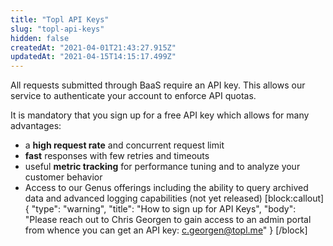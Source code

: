 ```yaml
---
title: "Topl API Keys"
slug: "topl-api-keys"
hidden: false
createdAt: "2021-04-01T21:43:27.915Z"
updatedAt: "2021-04-15T14:15:17.499Z"
---
```

All requests submitted through BaaS require an API key. This allows our service to authenticate your account to enforce API quotas. 

It is mandatory that you sign up for a free API key which allows for many advantages: 
* a **high request rate** and concurrent request limit
* **fast** responses with few retries and timeouts
* useful **metric tracking** for performance tuning and to analyze your customer behavior
* Access to our Genus offerings including the ability to query archived data and advanced logging capabilities (not yet released) 
[block:callout]
{
  "type": "warning",
  "title": "How to sign up for API Keys",
  "body": "Please reach out to Chris Georgen to gain access to an admin portal from whence you can get an API key:  c.georgen@topl.me"
}
[/block]